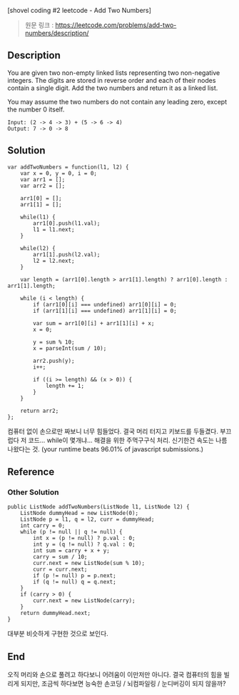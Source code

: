 [shovel coding #2 leetcode - Add Two Numbers]
> 원문 링크 : https://leetcode.com/problems/add-two-numbers/description/
## Description
You are given two non-empty linked lists representing two non-negative integers.
The digits are stored in reverse order and each of their nodes contain a single digit.
Add the two numbers and return it as a linked list.

You may assume the two numbers do not contain any leading zero, except the number 0 itself.
```
Input: (2 -> 4 -> 3) + (5 -> 6 -> 4)
Output: 7 -> 0 -> 8
```

## Solution
```
var addTwoNumbers = function(l1, l2) {
    var x = 0, y = 0, i = 0;
    var arr1 = [];
    var arr2 = [];
    
    arr1[0] = [];
    arr1[1] = [];
    
    while(l1) {
        arr1[0].push(l1.val);
        l1 = l1.next;
    }

    while(l2) {
        arr1[1].push(l2.val);
        l2 = l2.next;
    }

    var length = (arr1[0].length > arr1[1].length) ? arr1[0].length : arr1[1].length;
    
    while (i < length) {
        if (arr1[0][i] === undefined) arr1[0][i] = 0;
        if (arr1[1][i] === undefined) arr1[1][i] = 0;
        
        var sum = arr1[0][i] + arr1[1][i] + x;
        x = 0;
        
        y = sum % 10;
        x = parseInt(sum / 10);
        
        arr2.push(y);
        i++;
        
        if ((i >= length) && (x > 0)) {
            length += 1;
        }
    }
    
    return arr2;
};
```
컴퓨터 없이 손으로만 짜보니 너무 힘들었다. 결국 머리 터지고 키보드를 두들겼다. 부끄럽다 저 코드... while이 몇개냐...
해결을 위한 주먹구구식 처리.
신기한건 속도는 나름 나왔다는 것. (your runtime beats 96.01% of javascript submissions.)

## Reference
### Other Solution

```
public ListNode addTwoNumbers(ListNode l1, ListNode l2) {
    ListNode dummyHead = new ListNode(0);
    ListNode p = l1, q = l2, curr = dummyHead;
    int carry = 0;
    while (p != null || q != null) {
        int x = (p != null) ? p.val : 0;
        int y = (q != null) ? q.val : 0;
        int sum = carry + x + y;
        carry = sum / 10;
        curr.next = new ListNode(sum % 10);
        curr = curr.next;
        if (p != null) p = p.next;
        if (q != null) q = q.next;
    }
    if (carry > 0) {
        curr.next = new ListNode(carry);
    }
    return dummyHead.next;
}
```
대부분 비슷하게 구현한 것으로 보인다.

## End
오직 머리와 손으로 풀려고 하다보니 어려움이 이만저만 아니다. 결국 컴퓨터의 힘을 빌리게 되지만, 조금씩 하다보면 능숙한 손코딩 / 뇌컴파일링 / 눈디버깅이 되지 않을까?

